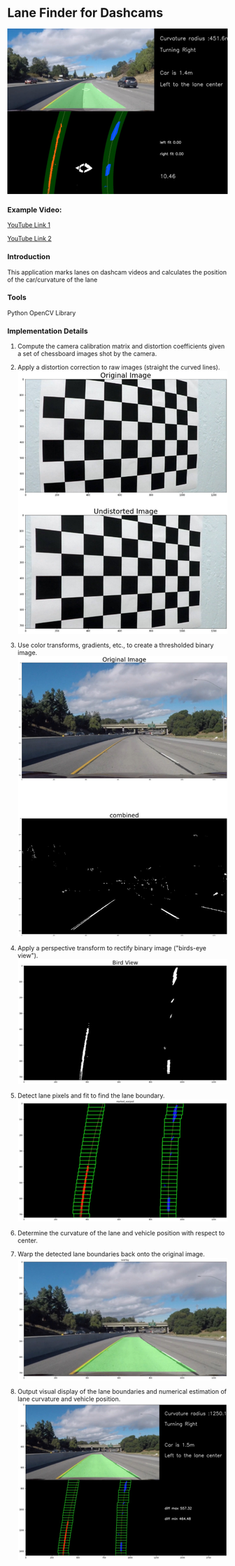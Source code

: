# Lane Finder for Dashcams
![Example](./images/3301626331308_.pic_hd.jpg?raw=true)
### Example Video:
<a href="https://www.youtube.com/watch?v=GFDZNolTKzY">YouTube Link 1</a>

<a href="https://www.youtube.com/watch?v=r7bV_Y1b_Ns">YouTube Link 2</a>

### Introduction
This application marks lanes on dashcam videos and calculates the position of the car/curvature of the lane

### Tools
Python OpenCV Library

### Implementation Details
1. Compute the camera calibration matrix and distortion coefficients given a set of chessboard images shot by the camera.

2. Apply a distortion correction to raw images (straight the curved lines).
![Example](./images/3311626331999_.pic_hd.jpg?raw=true)
3. Use color transforms, gradients, etc., to create a thresholded binary image.
![Example](./images/3321626332695_.pic_hd.jpg?raw=true)
4. Apply a perspective transform to rectify binary image ("birds-eye view").
![Example](./images/3331626332900_.pic.jpg?raw=true)
5. Detect lane pixels and fit to find the lane boundary.
![Example](./images/3351626333087_.pic.jpg?raw=true)
6. Determine the curvature of the lane and vehicle position with respect to center.
7. Warp the detected lane boundaries back onto the original image.
![Example](./images/3361626333167_.pic_hd.jpg?raw=true)
8. Output visual display of the lane boundaries and numerical estimation of lane curvature and vehicle position.
![Example](./images/3371626333194_.pic_hd.jpg?raw=true)
